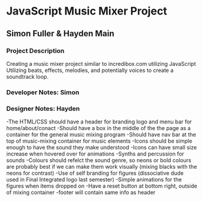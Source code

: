 # JavaScript Music Mixer Project
## Simon Fuller & Hayden Main
### Project Description

Creating a music mixer project similar to incredibox.com utilizing JavaScript
Utilizing beats, effects, melodies, and potentially voices to create a soundtrack loop.

### Developer Notes: Simon

### Designer Notes: Hayden
-The HTML/CSS should have a header for branding logo and menu bar for home/about/conact
-Should have a box in the middle of the the page as a container for the general music mixing program 
-Should have nav bar at the top of music-mixing container for music elements
-Icons should be simple enough to have the sound they make understood 
-Icons can have small size increase when hovered over for animations
-Synths and percussion for sounds
-Colours should refelct the sound genre, so neons or bold colours are probably best if we can make them work visually (mixing blacks with the neons for contrast)
-Use of self branding for figures (dissociative dude used in Final Integrated logo last semester)
-Simple animations for the figures when items dropped on
-Have a reset button at bottom right, outside of mixing container
-footer will contain same info as header

